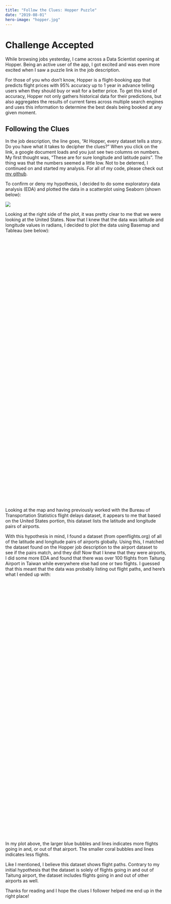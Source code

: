 ```yaml
---
title: "Follow the Clues: Hopper Puzzle"
date: "2019-08-01"
hero-image: "hopper.jpg"
---
```


# Challenge Accepted

While browsing jobs yesterday, I came across a Data Scientist opening at Hopper. Being an active user of the app, I got excited and was even more excited when I saw a puzzle link in the job description. 

For those of you who don’t know, Hopper is a flight-booking app that predicts flight prices with 95% accuracy up to 1 year in advance telling users when they should buy or wait for a better price. To get this kind of accuracy, Hopper not only gathers historical data for their predictions, but also aggregates the results of current fares across multiple search engines and uses this information to determine the best deals being booked at any given moment. 


## Following the Clues

In the job description, the line goes, “At Hopper, every dataset tells a story. Do you have what it takes to decipher the clues?” When you click on the link, a google document loads and you just see two columns on numbers. My first thought was, “These are for sure longitude and latitude pairs”. The thing was that the numbers seemed a little low. Not to be deterred, I continued on and started my analysis. For all of my code, please check out [my github](). 

To confirm or deny my hypothesis, I decided to do some exploratory data analysis (EDA) and plotted the data in a scatterplot using Seaborn (shown below): 


![](https://paper-attachments.dropbox.com/s_7703D9EE56AB2E38D4B7340FB7A67D8094BF790511E8E93F9B55CE9D70624D91_1564611732548_image.png)


Looking at the right side of the plot, it was pretty clear to me that we were looking at the United States. Now that I knew that the data was latitude and longitude values in radians, I decided to plot the data using Basemap and Tableau (see below):

<script type='text/javascript' src='https://10ay.online.tableau.com/javascripts/api/viz_v1.js'></script><div class='tableauPlaceholder' style='width: 1000px; height: 827px;'><object class='tableauViz' width='1000' height='827' style='display:none;'><param name='host_url' value='https%3A%2F%2F10ay.online.tableau.com%2F' /> <param name='embed_code_version' value='3' /> <param name='site_root' value='&#47;t&#47;amyksu' /><param name='name' value='HopperPuzzle&#47;InitialDataPlot' /><param name='tabs' value='no' /><param name='toolbar' value='yes' /><param name='showAppBanner' value='false' /><param name='filter' value='iframeSizedToWindow=true' /></object></div>


Looking at the map and having previously worked with the Bureau of Transportation Statistics flight delays dataset, it appears to me that based on the United States portion, this dataset lists the latitude and longitude pairs of airports. 

With this hypothesis in mind, I found a dataset (from openflights.org) of all of the latitude and longitude pairs of airports globally. Using this, I matched the dataset found on the Hopper job description to the airport dataset to see if the pairs match, and they did! Now that I knew that they were airports, I did some more EDA and found that there was over 100 flights from Taitung Airport in Taiwan while everywhere else had one or two flights. I guessed that this meant that the data was probably listing out flight paths, and here’s what I ended up with: 


<script type='text/javascript' src='https://10ay.online.tableau.com/javascripts/api/viz_v1.js'></script><div class='tableauPlaceholder' style='width: 1024px; height: 795px;'><object class='tableauViz' width='1024' height='795' style='display:none;'><param name='host_url' value='https%3A%2F%2F10ay.online.tableau.com%2F' /> <param name='embed_code_version' value='3' /> <param name='site_root' value='&#47;t&#47;amyksu' /><param name='name' value='HopperPuzzle&#47;FlightRoutes' /><param name='tabs' value='no' /><param name='toolbar' value='yes' /><param name='showAppBanner' value='false' /><param name='filter' value='iframeSizedToWindow=true' /></object></div>

In my plot above, the larger blue bubbles and lines indicates more flights going in and, or out of that airport. The smaller coral bubbles and lines indicates less flights.

Like I mentioned, I believe this dataset shows flight paths. Contrary to my initial hypothesis that the dataset is solely of flights going in and out of Taitung airport, the dataset includes flights going in and out of other airports as well. 

Thanks for reading and I hope the clues I follower helped me end up in the right place! 


 
